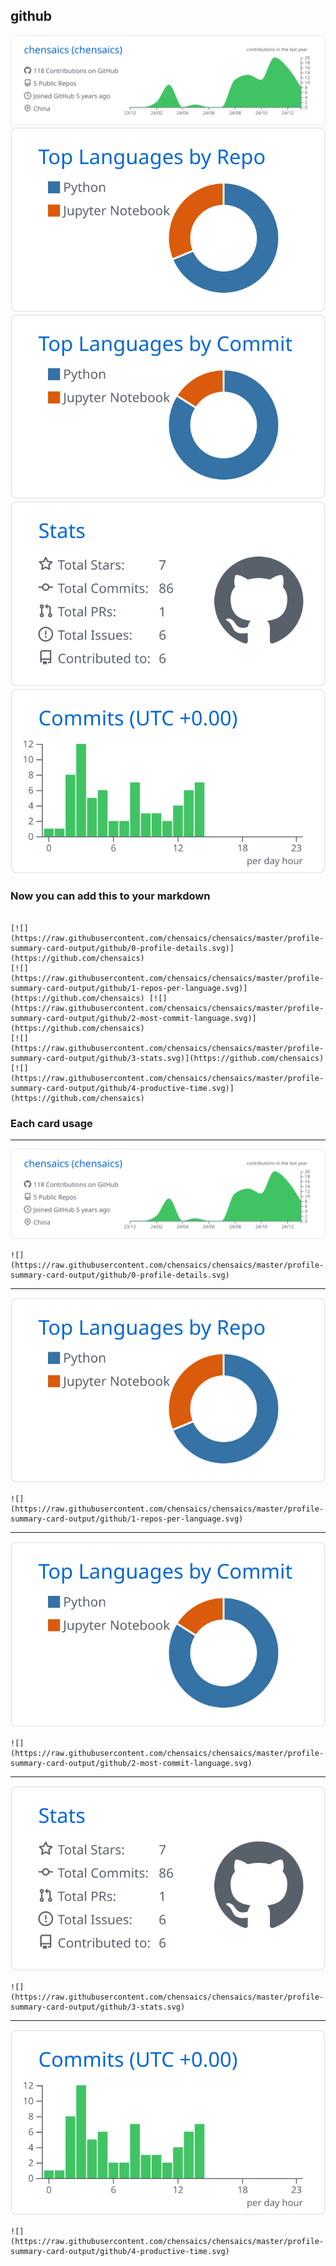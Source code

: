 ## github

[![](./0-profile-details.svg)](https://github.com/chensaics)
[![](./1-repos-per-language.svg)](https://github.com/chensaics) [![](./2-most-commit-language.svg)](https://github.com/chensaics)
[![](./3-stats.svg)](https://github.com/chensaics) [![](./4-productive-time.svg)](https://github.com/chensaics)
### Now you can add this to your markdown
```

[![](https://raw.githubusercontent.com/chensaics/chensaics/master/profile-summary-card-output/github/0-profile-details.svg)](https://github.com/chensaics)
[![](https://raw.githubusercontent.com/chensaics/chensaics/master/profile-summary-card-output/github/1-repos-per-language.svg)](https://github.com/chensaics) [![](https://raw.githubusercontent.com/chensaics/chensaics/master/profile-summary-card-output/github/2-most-commit-language.svg)](https://github.com/chensaics)
[![](https://raw.githubusercontent.com/chensaics/chensaics/master/profile-summary-card-output/github/3-stats.svg)](https://github.com/chensaics) [![](https://raw.githubusercontent.com/chensaics/chensaics/master/profile-summary-card-output/github/4-productive-time.svg)](https://github.com/chensaics)

```

### Each card usage
---

![](./0-profile-details.svg)

```
![](https://raw.githubusercontent.com/chensaics/chensaics/master/profile-summary-card-output/github/0-profile-details.svg)
```

    

---

![](./1-repos-per-language.svg)

```
![](https://raw.githubusercontent.com/chensaics/chensaics/master/profile-summary-card-output/github/1-repos-per-language.svg)
```

    

---

![](./2-most-commit-language.svg)

```
![](https://raw.githubusercontent.com/chensaics/chensaics/master/profile-summary-card-output/github/2-most-commit-language.svg)
```

    

---

![](./3-stats.svg)

```
![](https://raw.githubusercontent.com/chensaics/chensaics/master/profile-summary-card-output/github/3-stats.svg)
```

    

---

![](./4-productive-time.svg)

```
![](https://raw.githubusercontent.com/chensaics/chensaics/master/profile-summary-card-output/github/4-productive-time.svg)
```

    
